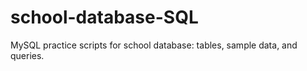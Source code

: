 # school-database-SQL
MySQL practice scripts for school database: tables, sample data, and queries.
